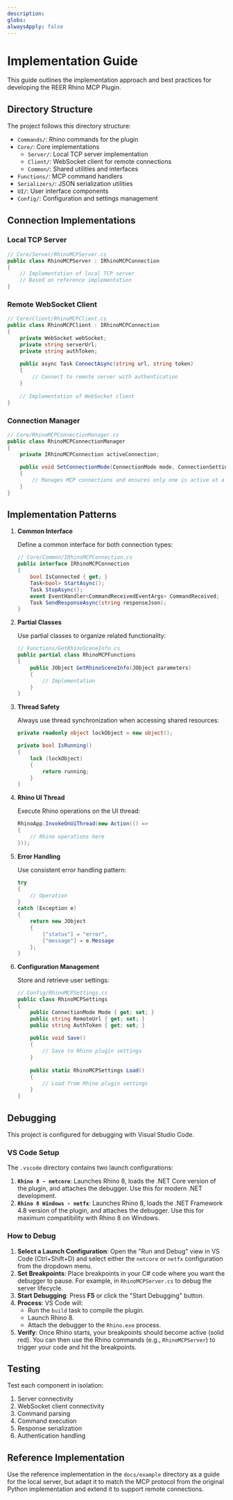 ```yaml
---
description: 
globs: 
alwaysApply: false
---
```

# Implementation Guide

This guide outlines the implementation approach and best practices for developing the REER Rhino MCP Plugin.

## Directory Structure

The project follows this directory structure:

- `Commands/`: Rhino commands for the plugin
- `Core/`: Core implementations
  - `Server/`: Local TCP server implementation
  - `Client/`: WebSocket client for remote connections
  - `Common/`: Shared utilities and interfaces
- `Functions/`: MCP command handlers
- `Serializers/`: JSON serialization utilities
- `UI/`: User interface components
- `Config/`: Configuration and settings management

## Connection Implementations

### Local TCP Server

```csharp
// Core/Server/RhinoMCPServer.cs
public class RhinoMCPServer : IRhinoMCPConnection
{
    // Implementation of local TCP server
    // Based on reference implementation
}
```

### Remote WebSocket Client

```csharp
// Core/Client/RhinoMCPClient.cs
public class RhinoMCPClient : IRhinoMCPConnection
{
    private WebSocket webSocket;
    private string serverUrl;
    private string authToken;
    
    public async Task ConnectAsync(string url, string token)
    {
        // Connect to remote server with authentication
    }
    
    // Implementation of WebSocket client
}
```

### Connection Manager

```csharp
// Core/RhinoMCPConnectionManager.cs
public class RhinoMCPConnectionManager
{
    private IRhinoMCPConnection activeConnection;
    
    public void SetConnectionMode(ConnectionMode mode, ConnectionSettings settings)
    {
        // Manages MCP connections and ensures only one is active at a time
    }
}
```

## Implementation Patterns

1. **Common Interface**

   Define a common interface for both connection types:

   ```csharp
   // Core/Common/IRhinoMCPConnection.cs
   public interface IRhinoMCPConnection
   {
       bool IsConnected { get; }
       Task<bool> StartAsync();
       Task StopAsync();
       event EventHandler<CommandReceivedEventArgs> CommandReceived;
       Task SendResponseAsync(string responseJson);
   }
   ```

2. **Partial Classes**
   
   Use partial classes to organize related functionality:

   ```csharp
   // Functions/GetRhinoSceneInfo.cs
   public partial class RhinoMCPFunctions
   {
       public JObject GetRhinoSceneInfo(JObject parameters)
       {
           // Implementation
       }
   }
   ```

3. **Thread Safety**

   Always use thread synchronization when accessing shared resources:

   ```csharp
   private readonly object lockObject = new object();
   
   private bool IsRunning()
   {
       lock (lockObject)
       {
           return running;
       }
   }
   ```

4. **Rhino UI Thread**

   Execute Rhino operations on the UI thread:

   ```csharp
   RhinoApp.InvokeOnUiThread(new Action(() =>
   {
       // Rhino operations here
   }));
   ```

5. **Error Handling**

   Use consistent error handling pattern:

   ```csharp
   try
   {
       // Operation
   }
   catch (Exception e)
   {
       return new JObject
       {
           ["status"] = "error",
           ["message"] = e.Message
       };
   }
   ```

6. **Configuration Management**

   Store and retrieve user settings:

   ```csharp
   // Config/RhinoMCPSettings.cs
   public class RhinoMCPSettings
   {
       public ConnectionMode Mode { get; set; }
       public string RemoteUrl { get; set; }
       public string AuthToken { get; set; }
       
       public void Save()
       {
           // Save to Rhino plugin settings
       }
       
       public static RhinoMCPSettings Load()
       {
           // Load from Rhino plugin settings
       }
   }
   ```

## Debugging

This project is configured for debugging with Visual Studio Code.

### VS Code Setup

The `.vscode` directory contains two launch configurations:

1.  **`Rhino 8 - netcore`**: Launches Rhino 8, loads the .NET Core version of the plugin, and attaches the debugger. Use this for modern .NET development.
2.  **`Rhino 8 Windows - netfx`**: Launches Rhino 8, loads the .NET Framework 4.8 version of the plugin, and attaches the debugger. Use this for maximum compatibility with Rhino 8 on Windows.

### How to Debug

1.  **Select a Launch Configuration**: Open the "Run and Debug" view in VS Code (Ctrl+Shift+D) and select either the `netcore` or `netfx` configuration from the dropdown menu.
2.  **Set Breakpoints**: Place breakpoints in your C# code where you want the debugger to pause. For example, in `RhinoMCPServer.cs` to debug the server lifecycle.
3.  **Start Debugging**: Press **F5** or click the "Start Debugging" button.
4.  **Process**: VS Code will:
    *   Run the `build` task to compile the plugin.
    *   Launch Rhino 8.
    *   Attach the debugger to the `Rhino.exe` process.
5.  **Verify**: Once Rhino starts, your breakpoints should become active (solid red). You can then use the Rhino commands (e.g., `RhinoMCPServer`) to trigger your code and hit the breakpoints.

## Testing

Test each component in isolation:

1. Server connectivity
2. WebSocket client connectivity
3. Command parsing
4. Command execution
5. Response serialization
6. Authentication handling

## Reference Implementation

Use the reference implementation in the `docs/example` directory as a guide for the local server, but adapt it to match the MCP protocol from the original Python implementation and extend it to support remote connections.


